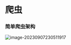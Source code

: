 # 爬虫

### 简单爬虫架构

![image-20230907230511917](C:\Users\Administrator\AppData\Roaming\Typora\typora-user-images\image-20230907230511917.png)